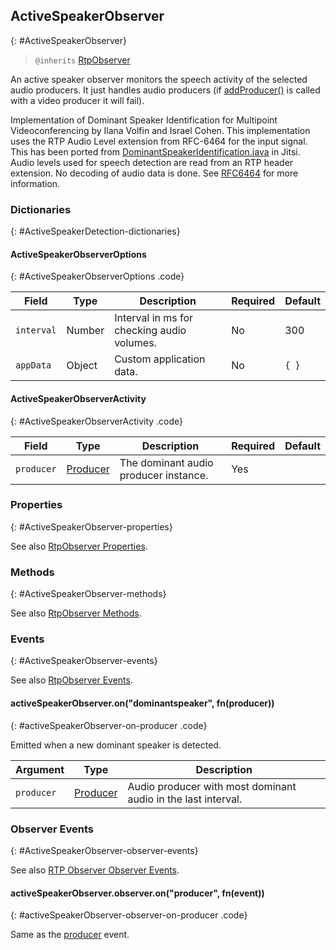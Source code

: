 ## ActiveSpeakerObserver
{: #ActiveSpeakerObserver}

<section markdown="1">

> `@inherits` [RtpObserver](#RtpObserver)

An active speaker observer monitors the speech activity of the selected audio producers. It just handles audio producers (if [addProducer()](#rtpObserver-addProducer) is called with a video producer it will fail).

Implementation of Dominant Speaker Identification for Multipoint Videoconferencing by Ilana Volfin and Israel Cohen. This implementation uses the RTP Audio Level extension from RFC-6464 for the input signal. This has been ported from [DominantSpeakerIdentification.java](https://github.com/jitsi/jitsi-utils/blob/master/src/main/java/org/jitsi/utils/dsi/DominantSpeakerIdentification.java) in Jitsi. Audio levels used for speech detection are read from an RTP header extension. No decoding of audio data is done. See [RFC6464](https://tools.ietf.org/html/rfc6464) for more information.

</section>


### Dictionaries
{: #ActiveSpeakerDetection-dictionaries}

<section markdown="1">

#### ActiveSpeakerObserverOptions
{: #ActiveSpeakerObserverOptions .code}

<div markdown="1" class="table-wrapper L3">

Field          | Type    | Description  | Required | Default 
-------------- | ------- | ------------ | -------- | ----------
`interval`     | Number  | Interval in ms for checking audio volumes. | No | 300
`appData`      | Object  | Custom application data. | No | `{ }`

</div>


#### ActiveSpeakerObserverActivity
{: #ActiveSpeakerObserverActivity .code}

<div markdown="1" class="table-wrapper L3">

Field          | Type    | Description  | Required | Default 
-------------- | ------- | ------------ | -------- | ----------
`producer`     | [Producer](#Producer) | The dominant audio producer instance. | Yes |

</div>

</section>


### Properties
{: #ActiveSpeakerObserver-properties}

<section markdown="1">

See also [RtpObserver Properties](#RtpObserver-properties).

</section>


### Methods
{: #ActiveSpeakerObserver-methods}

<section markdown="1">

See also [RtpObserver Methods](#RtpObserver-methods).

</section>


### Events
{: #ActiveSpeakerObserver-events}

<section markdown="1">

See also [RtpObserver Events](#RtpObserver-events).

#### activeSpeakerObserver.on("dominantspeaker", fn(producer))
{: #activeSpeakerObserver-on-producer .code}

Emitted when a new dominant speaker is detected.

<div markdown="1" class="table-wrapper L3">

Argument  | Type    | Description   
--------- | ------- | ----------------
`producer` | [Producer](#Producer) | Audio producer with most dominant audio in the last interval.

</div>

</section>


### Observer Events
{: #ActiveSpeakerObserver-observer-events}

<section markdown="1">

See also [RTP Observer Observer Events](#RtpObserver-observer-events).

#### activeSpeakerObserver.observer.on("producer", fn(event))
{: #activeSpeakerObserver-observer-on-producer .code}

Same as the [producer](#activeSpeakerObserver-on-dominantspeaker) event.

</section>
